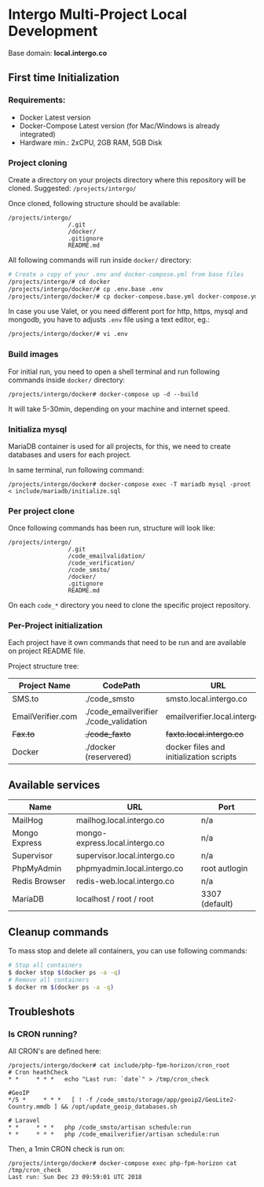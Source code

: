 # Intergo Multi-Project Local Development

Base domain: **local.intergo.co**

## First time Initialization

### Requirements:
* Docker Latest version
* Docker-Compose Latest version (for Mac/Windows is already integrated)
* Hardware min.: 2xCPU, 2GB RAM, 5GB Disk

### Project cloning

Create a directory on your projects directory where this repository will be cloned. Suggested:
`/projects/intergo/`

Once cloned, following structure should be available:
```
/projects/intergo/  
                 /.git
                 /docker/
                 .gitignore
                 README.md
```

All following commands will run inside `docker/` directory:

```bash
# Create a copy of your .env and docker-compose.yml from base files
/projects/intergo/# cd docker
/projects/intergo/docker/# cp .env.base .env
/projects/intergo/docker/# cp docker-compose.base.yml docker-compose.yml
```

In case you use Valet, or you need different port for http, https, mysql and mongodb, you have to adjusts `.env` file using a text editor, eg.:

```bash
/projects/intergo/docker/# vi .env
```

### Build images

For initial run, you need to open a shell terminal and run following commands inside `docker/` directory:
```
/projects/intergo/docker# docker-compose up -d --build 
```

It will take 5-30min, depending on your machine and internet speed.

### Initializa mysql

MariaDB container is used for all projects, for this, we need to create databases and users for each project.

In same terminal, run following command:
```
/projects/intergo/docker# docker-compose exec -T mariadb mysql -proot < include/mariadb/initialize.sql
```

### Per project clone
Once following commands has been run, structure will look like:
```
/projects/intergo/  
                 /.git
                 /code_emailvalidation/
                 /code_verification/
                 /code_smsto/
                 /docker/
                 .gitignore
                 README.md
```
On each `code_*` directory you need to clone the specific project repository.

### Per-Project initialization
Each project have it own commands that need to be run and are available on project README file.


Project structure tree:

| Project Name      | CodePath                                   | URL                                     |
| ----------------- | ------------------------------------------ | --------------------------------------- |
| SMS.to            | ./code_smsto                               | smsto.local.intergo.co                  |
| EmailVerifier.com | ./code_emailverifier <br>./code_validation | emailverifier.local.intergo.co          |
| ~~Fax.to~~            | ~~./code_faxto~~                               | ~~faxto.local.intergo.co~~                  |
| Docker            | ./docker (reservered)                      | docker files and initialization scripts |



## Available services

| Name          | URL                            | Port          |
| ------------- | ------------------------------ | ------------- |
| MailHog       | mailhog.local.intergo.co       | n/a           |
| Mongo Express | mongo-express.local.intergo.co | n/a           |
| Supervisor    | supervisor.local.intergo.co    | n/a           |
| PhpMyAdmin    | phpmyadmin.local.intergo.co    | root autlogin |
| Redis Browser | redis-web.local.intergo.co     | n/a           |
| MariaDB       | localhost / root / root                    | 3307 (default)         |




## Cleanup commands

To mass stop and delete all containers, you can use following commands:
```bash
# Stop all containers
$ docker stop $(docker ps -a -q)
# Remove all containers
$ docker rm $(docker ps -a -q)
```

## Troubleshots

### Is CRON running?
All CRON's are defined here:
```
/projects/intergo/docker# cat include/php-fpm-horizon/cron_root
# Cron heathCheck
* *     * * *   echo "Last run: `date`" > /tmp/cron_check

#GeoIP
*/5 *     * * *   [ ! -f /code_smsto/storage/app/geoip2/GeoLite2-Country.mmdb ] && /opt/update_geoip_databases.sh

# Laravel
* *     * * *   php /code_smsto/artisan schedule:run
* *     * * *   php /code_emailverifier/artisan schedule:run
```

Then, a 1min CRON check is run on:
```
/projects/intergo/docker# docker-compose exec php-fpm-horizon cat /tmp/cron_check
Last run: Sun Dec 23 09:59:01 UTC 2018
```
